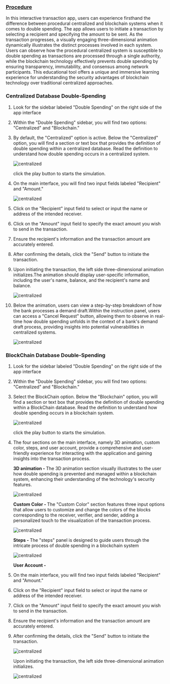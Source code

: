 <u><h3> Procedure</h3></u>

<p>In this interactive transaction app, users can experience firsthand the difference between procedural centralized and blockchain systems when it comes to double spending. The app allows users to initiate a transaction by selecting a recipient and specifying the amount to be sent. As the transaction progresses, a visually engaging three-dimensional animation dynamically illustrates the distinct processes involved in each system. Users can observe how the procedural centralized system is susceptible to double spending as transactions are processed through a single authority, while the blockchain technology effectively prevents double spending by ensuring transparency, immutability, and consensus among network participants. This educational tool offers a unique and immersive learning experience for understanding the security advantages of blockchain technology over traditional centralized approaches.</p>

<div>
<h3>Centralized Database Double-Spending</h3>

<ol>

<li>
<p>Look for the sidebar labeled "Double Spending" on the right side of the app interface </p></li>

<li><p>Within the "Double Spending" sidebar, you will find two options: "Centralized" and "Blockchain."</p></li>

<li><p>By default, the "Centralized" option is active. Below the "Centralized" option, you will find a section or text box that provides the definition of double spending within a centralized database.
Read the definition to understand how double spending occurs in a centralized system.
</p>
 <div style="text-align-center;">
 <img src="./images/1.png" alt="centralized">
 </div>
 <p>
 click the play button to starts the simulation.
 </p>
</li>

<li>
<p>
 On the main interface, you will find two input fields labeled "Recipient" and "Amount."
 </p>
</li>
 <div style="text-align-center;">
 <img src="./images/2.png" alt="centralized">
 </div>
<li>
<p>
Click on the "Recipient" input field to select or input the name or address of the intended receiver.
</p>
</li>

<li>
<p>
Click on the "Amount" input field to specify the exact amount you wish to send in the transaction.
</p>
</li>

<li>
<p>
Ensure the recipient's information and the transaction amount are accurately entered.
</p>
</li>

<li>
<p>
After confirming the details, click the "Send" button to initiate the transaction.
</p>
</li>
<li>
<p>
Upon initiating the transaction, the left side three-dimensional animation initializes.The animation should display user-specific information, including the user's name, balance, and the recipient's name and balance.
 <div style="text-align-center;">
 <img src="./images/3.png" alt="centralized">
 </div>
</p>
</li>
<li><p>
Below the animation, users can view a step-by-step breakdown of how the bank processes a demand draft.Within the instruction panel, users can access a "Cancel Request" button, allowing them to observe in real-time how double spending unfolds in the context of a bank's demand draft process, providing insights into potential vulnerabilities in centralized systems.
<div style="text-align-center;">
 <img src="./images/4.png" alt="centralized">
 </div>
</p></li>

</ol>
</div>

<h3>BlockChain Database Double-Spending</h3>

<div>
<ol>
<li>
<p>Look for the sidebar labeled "Double Spending" on the right side of the app interface </p></li>

<li><p>Within the "Double Spending" sidebar, you will find two options: "Centralized" and "Blockchain."</p></li>

<li><p>Select the BlockChain option. Below the "Blockchain" option, you will find a section or text box that provides the definition of double spending within a BlockChain database.
Read the definition to understand how double spending occurs in a blockchain system.
</p>
 <div style="text-align-center;">
 <img src="./images/5.png" alt="centralized">
 </div>
 <p>
 click the play button to starts the simulation.
 </p>
</li>
<li>
<p>
The four sections on the main interface, namely 3D animation, custom color, steps, and user account, provide a comprehensive and user-friendly experience for interacting with the application and gaining insights into the transaction process.
 </p>
 
 <p><b>3D animation - </b>The 3D animation section visually illustrates to the user how double spending is prevented and managed within a blockchain system, enhancing their understanding of the technology's security features.
 <div style="text-align-center;">
 <img src="./images/6.png" alt="centralized">
 </div>
 </p>
 <p><b>Custom Color - </b>The "Custom Color" section features three input options that allow users to customize and change the colors of the blocks corresponding to the receiver, verifier, and sender, adding a personalized touch to the visualization of the transaction process.
 <div style="text-align-center;">
 <img src="./images/8.png" alt="centralized">
 </div>
 </p>
 <p><b>Steps - </b>
The "steps" panel is designed to guide users through the intricate process of double spending in a blockchain system
 <div style="text-align-center;">
 <img src="./images/7.png" alt="centralized">
 </div>
 </p>
  <p><b>User Account - </b>
<li>
<p>
 On the main interface, you will find two input fields labeled "Recipient" and "Amount."
 </p>
</li>

<li>
<p>
Click on the "Recipient" input field to select or input the name or address of the intended receiver.
</p>
</li>

<li>
<p>
Click on the "Amount" input field to specify the exact amount you wish to send in the transaction.
</p>
</li>

<li>
<p>
Ensure the recipient's information and the transaction amount are accurately entered.
</p>
</li>

<li>
<p>
After confirming the details, click the "Send" button to initiate the transaction.
</p>
</li>
 <div style="text-align-center;">
 <img src="./images/9.png" alt="centralized">
 </div>
 </p>
</li>
<p>
Upon initiating the transaction, the left side three-dimensional animation initializes.
 <div style="text-align-center;">
 <img src="./images/10.png" alt="centralized">
 </div>
</p>
</li>
</ol>
</div>
